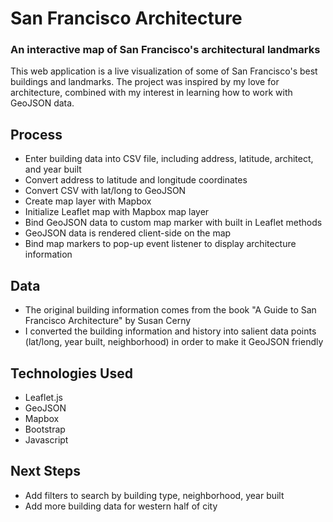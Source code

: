 # San Francisco Architecture
### An interactive map of San Francisco's architectural landmarks
This web application is a live visualization of some of San Francisco's best buildings and landmarks. The project was inspired by my love for architecture, combined with my interest in learning how to work with GeoJSON data. 

## Process
- Enter building data into CSV file, including address, latitude, architect, and year built
- Convert address to latitude and longitude coordinates
- Convert CSV with lat/long to GeoJSON
- Create map layer with Mapbox
- Initialize Leaflet map with Mapbox map layer
- Bind GeoJSON data to custom map marker with built in Leaflet methods
- GeoJSON data is rendered client-side on the map
- Bind map markers to pop-up event listener to display architecture information

## Data
- The original building information comes from the book "A Guide to San Francisco Architecture" by Susan Cerny
- I converted the building information and history into salient data points (lat/long, year built, neighborhood) in order to make it GeoJSON friendly

## Technologies Used
- Leaflet.js
- GeoJSON
- Mapbox
- Bootstrap
- Javascript

## Next Steps
- Add filters to search by building type, neighborhood, year built
- Add more building data for western half of city
